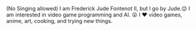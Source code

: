 (No Singing allowed)
I am Frederick Jude Fontenot II, but I go by Jude.😉
I am interested in video game programming and AI. 😮
I ♥ video games, anime, art, cooking, and trying new things.
